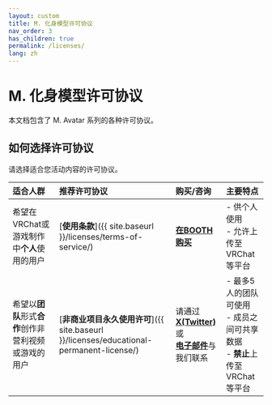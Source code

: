 ```yaml
---
layout: custom
title: M. 化身模型许可协议
nav_order: 3
has_children: true
permalink: /licenses/
lang: zh
---
```


# M. 化身模型许可协议

本文档包含了 M. Avatar 系列的各种许可协议。

## 如何选择许可协议

请选择适合您活动内容的许可协议。

| 适合人群 | 推荐许可协议 | 购买/咨询 | 主要特点 |
| :--- | :--- | :--- | :--- |
| 希望在VRChat或游戏制作中**个人**使用的用户 | [**使用条款**]({{ site.baseurl }}/licenses/terms-of-service/) | [**在BOOTH购买**](https://booth.pm/ja/items/6504220) | - 供个人使用<br>- 允许上传至VRChat等平台 |
| 希望以**团队**形式**合作**创作非营利视频或游戏的用户 | [**非商业项目永久使用许可**]({{ site.baseurl }}/licenses/educational-permanent-license/) | 请通过<br>[**X(Twitter)**](https://x.com/_emudotto)或<br>[**电子邮件**](mailto:emudotto20210904@gmail.com)与我们联系 | - 最多5人的团队可使用<br>- 成员之间可共享数据<br>- **禁止**上传至VRChat等平台 | 